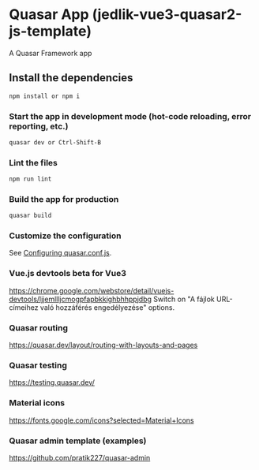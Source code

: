 # Quasar App (jedlik-vue3-quasar2-js-template)

A Quasar Framework app

## Install the dependencies
```bash
npm install or npm i
```

### Start the app in development mode (hot-code reloading, error reporting, etc.)
```bash
quasar dev or Ctrl-Shift-B
```

### Lint the files
```bash
npm run lint
```

### Build the app for production
```bash
quasar build
```

### Customize the configuration
See [Configuring quasar.conf.js](https://v2.quasar.dev/quasar-cli/quasar-conf-js).

### Vue.js devtools beta for Vue3 ###
https://chrome.google.com/webstore/detail/vuejs-devtools/ljjemllljcmogpfapbkkighbhhppjdbg
Switch on "A fájlok URL-címeihez való hozzáférés engedélyezése" options.

### Quasar routing ###
https://quasar.dev/layout/routing-with-layouts-and-pages

### Quasar testing ###
https://testing.quasar.dev/

### Material icons ###
https://fonts.google.com/icons?selected=Material+Icons

### Quasar admin template (examples) ###
https://github.com/pratik227/quasar-admin
